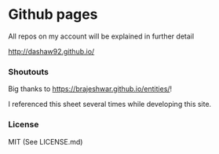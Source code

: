 # Github pages
All repos on my account will be explained in further detail

<a href="http://dashaw92.github.io/" target="_blank">http://dashaw92.github.io/</a>

### Shoutouts
Big thanks to <a href="https://brajeshwar.github.io/entities/" target="_blank">https://brajeshwar.github.io/entities/</a>! 

I referenced this sheet several times while developing this site.

### License
MIT (See LICENSE.md)

